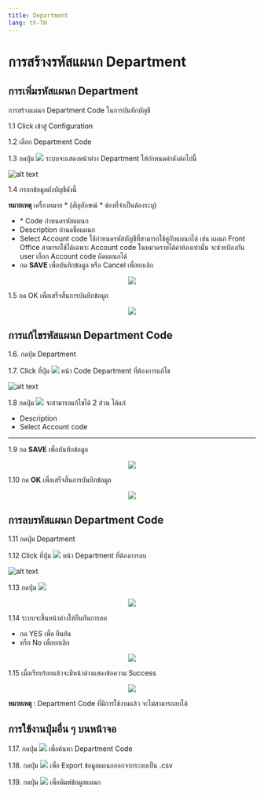 ```yaml
---
title: Department
lang: th-TH
---
```


# การสร้างรหัสแผนก Department

## การเพิ่มรหัสแผนก Department

การสร้างแผนก Department Code ในการบันทึกบัญชี

1.1 Click เข้าสู่ Configuration

1.2 เลือก Department Code

1.3 กดปุ่ม <img src="../public/add_icon.png" style="display: inline-block;" /> ระบบจะแสดงหน้าต่าง Department ให้กำหนดค่าดังต่อไปนี้

![alt text](image-30.png)

1.4 กรอกข้อมูลผังบัญชีดังนี้

**หมายเหตุ** เครื่องหมาย <span class="asterisk">\*</span>
(สัญลักษณ์ \* ช่องที่จำเป็นต้องระบุ)

- <span class="asterisk">\*</span> Code กำหนดรหัสแผนก
- Description กำนดชื่อแผนก
- Select Account code ใช้กำหนดรหัสบัญชีที่สามารถใช้คู่กับแผนกได้ เช่น แผนก Front Office สามารถใช้ได้เฉพาะ Account code ในหมวดรายได้ค่าห้องเท่านั้น
  จะช่วยป้องกัน user เลือก Account code ผิดแผนกได้
- กด **<span class="btn">SAVE</span>** เพื่อบันทึกข้อมูล หรือ Cancel เพื่อยกเลิก

<p align="center">
    <img src="./image-31.png"  />
</p>

1.5 กด OK เพื่อเสร็จสิ้นการบันทึกข้อมูล

<p align="center">
    <img src="./image-18.png"  />
</p>

## การแก้ไขรหัสแผนก Department Code

1.6. กดปุ่ม Department

1.7. Click ที่ปุ่ม <img src="./visibility.png" style="display: inline-block;" /> หน้า Code Department ที่ต้องการแก้ไข

![alt text](image-32.png)

1.8 กดปุ่ม <img src="../public/edit_icon.png" style="display: inline-block;" /> จะสามารถแก้ไขได้ 2 ส่วน ได้แก่

- Description
- Select Account code

---

1.9 กด **<span class="btn">SAVE</span>** เพื่อบันทึกข้อมูล

<p align="center">
    <img src="./image-33.png"  />
</p>

1.10 กด **<span class="btn">OK</span>** เพื่อเสร็จสิ้นการบันทึกข้อมูล

<p align="center">
    <img src="./image-18.png"  />
</p>

## การลบรหัสแผนก Department Code

1.11 กดปุ่ม Department

1.12 Click ที่ปุ่ม <img src="./visibility.png" style="display: inline-block;" /> หน้า Department ที่ต้องการลบ

![alt text](image-34.png)

1.13 กดปุ่ม <img src="../public/del_icon.png" style="display: inline-block;" />

<p align="center">
    <img src="./image-35.png"  />
</p>

1.14 ระบบจะขึ้นหน้าต่างให้ยืนยันการลบ

- กด YES เพื่อ ยืนยัน
- หรือ No เพื่อยกเลิก

<p align="center">
    <img src="./image-23.png"  />
</p>

1.15 เมื่อเรียบร้อยแล้วจะมีหน้าต่างแสดงข้อความ Success

<p align="center">
    <img src="./image-18.png"  />
</p>

**หมายเหตุ** : Department Code ที่มีการใช้งานแล้ว จะไม่สามารถลบได้

## การใช้งานปุ่มอื่น ๆ บนหน้าจอ

1.17. กดปุ่ม <img src="../public/search_icon.svg" style="display: inline-block;" /> เพื่อค้นหา Department Code

1.18. กดปุ่ม <img src="../public/cloud_download_icon.svg" style="display: inline-block;" /> เพื่อ Export ข้อมูลแผนกออกจากระบบเป็น .csv

1.19. กดปุ่ม <img src="../public/print_icon.svg" style="display: inline-block;" /> เพื่อพิมพ์ข้อมูลแผนก
